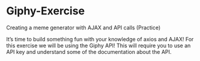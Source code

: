 # Giphy-Exercise<br>
Creating a meme generator with AJAX and API calls (Practice)<br>


It’s time to build something fun with your knowledge of axios and AJAX! For this exercise we will be using the Giphy API! This will require you to use an API key and understand some of the documentation about the API.
